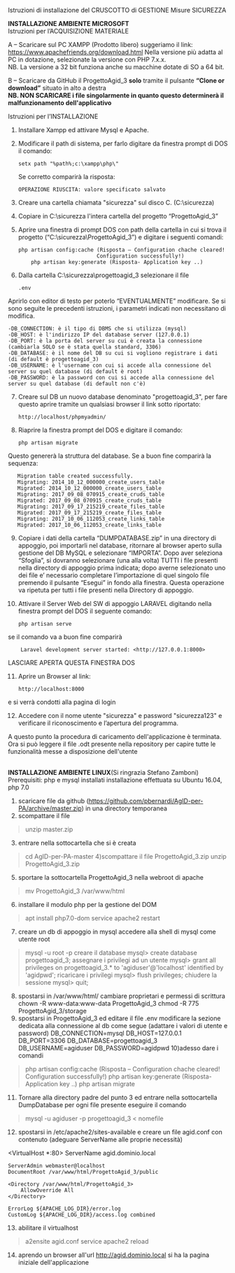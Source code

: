Istruzioni di installazione del CRUSCOTTO di GESTIONE Misure SICUREZZA<br>

<strong>INSTALLAZIONE AMBIENTE MICROSOFT</strong><br>
Istruzioni per l’ACQUISIZIONE MATERIALE

A – Scaricare sul PC XAMPP (Prodotto libero) suggeriamo il link: https://www.apachefriends.org/download.html
Nella versione più adatta al PC in dotazione, selezionate la versione con PHP 7.x.x.<br>
NB. La versione a 32 bit funziona anche su macchine dotate di SO a 64 bit.

B – Scaricare da GitHub il ProgettoAgid_3 <b>solo</b> tramite il pulsante <b>“Clone or download”</b> situato in alto a destra<br>
<b>NB. NON SCARICARE i file singolarmente in quanto questo determinerà il malfunzionamento dell'applicativo</b>

Istruzioni per l’INSTALLAZIONE

1. Installare Xampp ed attivare Mysql e Apache.

2. Modificare il path di sistema, per farlo digitare da finestra prompt di DOS il comando:

	   setx path "%path%;c:\xampp\php\"

   Se corretto comparirà la risposta:

	   OPERAZIONE RIUSCITA: valore specificato salvato

3. Creare una cartella chiamata "sicurezza" sul disco C. (C:\sicurezza)

4. Copiare in C:\sicurezza l'intera cartella del progetto “ProgettoAgid_3”

5. Aprire una finestra di prompt DOS con path della cartella in cui si trova il progetto (“C:\sicurezza\ProgettoAgid_3”) e digitare i seguenti comandi:

	   php artisan config:cache (Risposta – Configuration chache cleared!
	 			                Configuration successfully!)
           php artisan key:generate (Risposta- Application key ..)

6. Dalla cartella C:\sicurezza\progettoagid_3 selezionare il file

	   .env

Aprirlo con editor di testo per poterlo “EVENTUALMENTE” modificare. Se si sono seguite le precedenti istruzioni, i parametri indicati non necessitano di modifica.

	-DB_CONNECTION: è il tipo di DBMS che si utilizza (mysql)
	-DB_HOST: è l'indirizzo IP del database server (127.0.0.1)
	-DB_PORT: è la porta del server su cui è creata la connessione (cambiarla SOLO se è stata quella standard, 3306)
	-DB_DATABASE: è il nome del DB su cui si vogliono registrare i dati (di default è progettoagid_3)
	-DB_USERNAME: è l'username con cui si accede alla connessione del server su quel database (di default è root)
	-DB_PASSWORD: è la password con cui si accede alla connessione del server su quel database (di default non c'è)

7. Creare sul DB un nuovo database denominato "progettoagid_3", per fare questo aprire tramite un qualsiasi browser il link sotto riportato:

	   http://localhost/phpmyadmin/
	
8. Riaprire la finestra prompt del DOS e digitare il comando:

	   php artisan migrate

Questo genererà la struttura del database. Se a buon fine comparirà la sequenza:
				
	   Migration table created successfully.
  	   Migrating: 2014_10_12_000000_create_users_table
  	   Migrated: 2014_10_12_000000_create_users_table
  	   Migrating: 2017_09_08_070915_create_cruds_table
  	   Migrated: 2017_09_08_070915_create_cruds_table
	   Migrating: 2017_09_17_215219_create_files_table
	   Migrated: 2017_09_17_215219_create_files_table
 	   Migrating: 2017_10_06_112053_create_links_table
 	   Migrated: 2017_10_06_112053_create_links_table

9. Copiare i dati della cartella “DUMPDATABASE.zip” in una directory di appoggio, poi importarli nel database, ritornare al browser aperto sulla gestione del DB MySQL e selezionare “IMPORTA”. Dopo aver seleziona “Sfoglia”, si dovranno selezionare (una alla volta) TUTTI i file presenti nella directory di appoggio prima indicata; dopo averne selezionato uno dei file e’ necessario completare l’importazione di quel singolo file premendo il pulsante “Esegui” in fondo alla finestra.
Questa operazione va ripetuta per tutti i file presenti nella Directory di appoggio.

10. Attivare il Server Web del SW di appoggio LARAVEL digitando nella finestra prompt del DOS il seguente comando:

		php artisan serve

se il comando va a buon fine comparirà

        Laravel development server started: <http://127.0.0.1:8000>

LASCIARE APERTA QUESTA FINESTRA DOS

11. Aprire un Browser al link:

	    http://localhost:8000

e si verrà condotti alla pagina di login

12. Accedere con il nome utente "sicurezza" e password "sicurezza123" e verificare il riconoscimento e l’apertura del programma.

A questo punto la procedura di caricamento dell'applicazione è terminata. Ora si può leggere il file .odt presente nella repository per capire tutte le funzionalità messe a disposizione dell'utente

<br><strong>INSTALLAZIONE AMBIENTE LINUX</strong>(Si ringrazia Stefano Zamboni)<br>
Prerequisiti: php e mysql installati
installazione effettuata su Ubuntu 16.04, php 7.0

1) scaricare file da github (https://github.com/pbernardi/AgID-per-PA/archive/master.zip) in una directory temporanea
2) scompattare il file 
> unzip master.zip
3) entrare nella sottocartella che si è creata
> cd AgID-per-PA-master
4)scompattare il file ProgettoAgid_3.zip
> unzip ProgettoAgid_3.zip
5) sportare la sottocartella ProgettoAgid_3 nella webroot di apache
> mv ProgettoAgid_3 /var/www/html
6) installare il modulo php per la gestione del DOM
> apt install php7.0-dom
> service apache2 restart
7) creare un db di appoggio in mysql
accedere alla shell di mysql come utente root
> mysql -u root -p
creare il database
mysql> create database progettoagid_3;
assegnare i privilegi ad un utente 
mysql> grant all privileges on progettoagid_3.* to 'agiduser'@'localhost' identified by 'agidpwd';
ricaricare i privilegi
mysql> flush privileges;
chiudere la sessione
mysql> quit;
8) spostarsi in /var/www/html/
cambiare proprietari e permessi di scrittura
chown -R www-data:www-data ProgettoAgid_3
chmod -R 775 ProgettoAgid_3/storage
9) spostarsi in ProgettoAgid_3 ed editare il file .env
modificare la sezione dedicata alla connessione al db come segue (adattare i valori di utente e password)
DB_CONNECTION=mysql
DB_HOST=127.0.0.1
DB_PORT=3306
DB_DATABASE=progettoagid_3
DB_USERNAME=agiduser
DB_PASSWORD=agidpwd
10)adesso dare i comandi
> php artisan config:cache (Risposta – Configuration chache cleared! Configuration successfully!)
> php artisan key:generate (Risposta- Application key ..)
> php artisan migrate

11) Tornare alla directory padre del punto 3 ed entrare nella sottocartella DumpDatabase
per ogni file presente eseguire il comando
> mysql -u agiduser -p progettoagid_3 < nomefile

12) spostarsi in /etc/apache2/sites-available e creare un file agid.conf con contenuto (adeguare ServerName alle proprie necessità)

<VirtualHost *:80>
    ServerName agid.dominio.local

    ServerAdmin webmaster@localhost
    DocumentRoot /var/www/html/ProgettoAgid_3/public

    <Directory /var/www/html/ProgettoAgid_3>
        AllowOverride All
    </Directory>

    ErrorLog ${APACHE_LOG_DIR}/error.log
    CustomLog ${APACHE_LOG_DIR}/access.log combined
</VirtualHost>

13) abilitare il virtualhost 
> a2ensite agid.conf
> service apache2 reload

14) aprendo un browser all'url http://agid.dominio.local si ha la pagina iniziale dell'applicazione


